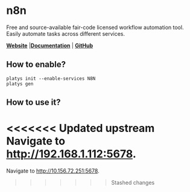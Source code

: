 # n8n

Free and source-available fair-code licensed workflow automation tool. Easily automate tasks across different services.

**[Website](https://n8n.io)** |**[Documentation](https://docs.n8n.io/)** | **[GitHub](https://github.com/n8n-io/n8n)**

## How to enable?

```
platys init --enable-services N8N
platys gen
```

## How to use it?

<<<<<<< Updated upstream
Navigate to <http://192.168.1.112:5678>. 
=======
Navigate to <http://10.156.72.251:5678>. 
>>>>>>> Stashed changes

